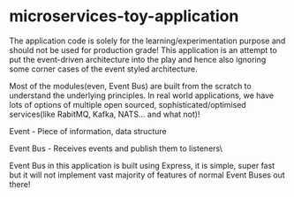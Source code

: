 # microservices-toy-application

The application code is solely for the learning/experimentation purpose and should not be used for production grade! This application is an attempt to put the event-driven architecture into the play and hence also ignoring some corner cases of the event styled architecture.

Most of the modules(even, Event Bus) are built from the scratch to understand the underlying principles. In real world applications, we have lots of options of multiple open sourced, sophisticated/optimised services(like RabitMQ, Kafka, NATS... and what not)! 

Event - Piece of information, data structure

Event Bus - Receives events and publish them to listeners\

Event Bus in this application is built using Express, it is simple, super fast but it will not implement vast majority of features of normal Event Buses out there!
